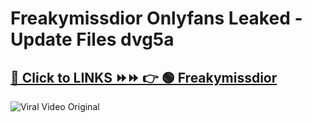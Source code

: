 
 # Freakymissdior Onlyfans Leaked - Update Files dvg5a

## <h2><a href="https://clipsfans.com/Freakymissdior&ref=git">🔗 Click to LINKS ⏩⏩ 👉 🟢 Freakymissdior </a></h2>

<a href="https://clipsfans.com/Freakymissdior&ref=git" rel="nofollow" data-target="animated-image.originalLink"><img src="https://i.ibb.co.com/xMMVF88/686577567.gif" alt="Viral Video Original" style="max-width: 100%; display: inline-block;" data-target="animated-image.originalImage"></a>

